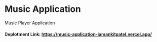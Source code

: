 # Music Application
 Music Player Application
<h4>Deplotment Link: <span><a href="https://music-application-iamankitpatel.vercel.app/">https://music-application-iamankitpatel.vercel.app/</a></span></h4>
